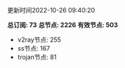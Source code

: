 更新时间2022-10-26 09:40:20

**总订阅: 73**
**总节点: 2226**
**有效节点: 503**
- v2ray节点: 255
- ss节点: 167
- trojan节点: 81

